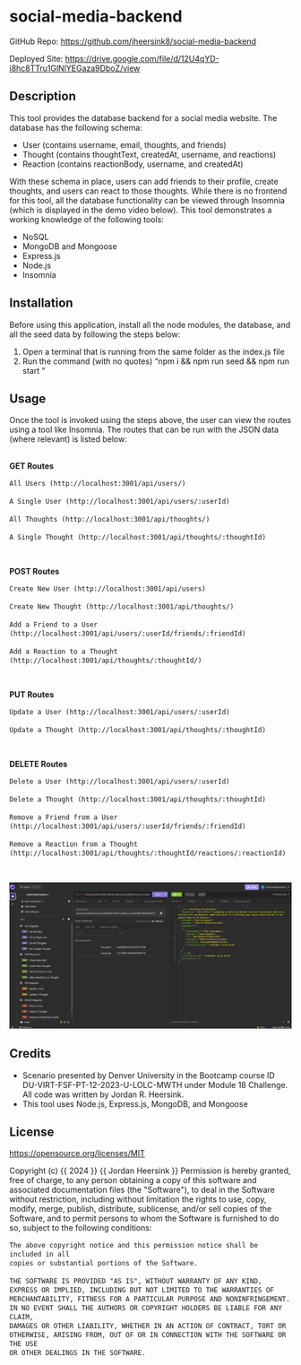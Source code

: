 # social-media-backend

GitHub Repo: https://github.com/jheersink8/social-media-backend

Deployed Site: https://drive.google.com/file/d/12U4qYD-i8hc8TTru1GlNlYEGaza9DboZ/view 

## Description
This tool provides the database backend for a social media website. The database has the following schema:
- User (contains username, email, thoughts, and friends)
- Thought (contains thoughtText, createdAt, username, and reactions)
- Reaction (contains reactionBody, username, and createdAt) 

With these schema in place, users can add friends to their profile, create thoughts, and users can react to those thoughts. While there is no frontend for this tool, all the database functionality can be viewed through Insomnia (which is displayed in the demo video below). This tool demonstrates a working knowledge of the following tools:
- NoSQL
- MongoDB and Mongoose
- Express.js
- Node.js
- Insomnia



## Installation 
Before using this application, install all the node modules, the database, and all the seed data by following the steps below: 
1.	Open a terminal that is running from the same folder as the index.js file
2.	Run the command (with no quotes) “npm i && npm run seed && npm run start   ”


## Usage
Once the tool is invoked using the steps above, the user can view the routes using a tool like Insomnia. The routes that can be run with the JSON data (where relevant) is listed below: 
<br/><br/>

**GET Routes**

    All Users (http://localhost:3001/api/users/)

    A Single User (http://localhost:3001/api/users/:userId)

    All Thoughts (http://localhost:3001/api/thoughts/)

    A Single Thought (http://localhost:3001/api/thoughts/:thoughtId)

<br/>



**POST Routes**

    Create New User (http://localhost:3001/api/users)

    Create New Thought (http://localhost:3001/api/thoughts/)

    Add a Friend to a User (http://localhost:3001/api/users/:userId/friends/:friendId)

    Add a Reaction to a Thought (http://localhost:3001/api/thoughts/:thoughtId/)

  <br/>

**PUT Routes**

    Update a User (http://localhost:3001/api/users/:userId)

    Update a Thought (http://localhost:3001/api/thoughts/:thoughtId)
  
  <br/>

**DELETE Routes**

    Delete a User (http://localhost:3001/api/users/:userId)

    Delete a Thought (http://localhost:3001/api/thoughts/:thoughtId)

    Remove a Friend from a User (http://localhost:3001/api/users/:userId/friends/:friendId)

    Remove a Reaction from a Thought (http://localhost:3001/api/thoughts/:thoughtId/reactions/:reactionId)
  
<br/>


![A screenshot of a DELETE request payload being initiated in Insomnia.](./Assets/images/screenshot.png)


## Credits
- Scenario presented by Denver University in the Bootcamp course ID DU-VIRT-FSF-PT-12-2023-U-LOLC-MWTH under Module 18 Challenge. All code was written by Jordan R. Heersink.
- This tool uses Node.js, Express.js, MongoDB, and Mongoose


## License
https://opensource.org/licenses/MIT 

  Copyright (c) {{ 2024 }} {{ Jordan Heersink }}
    Permission is hereby granted, free of charge, to any person obtaining a copy
    of this software and associated documentation files (the "Software"), to deal
    in the Software without restriction, including without limitation the rights
    to use, copy, modify, merge, publish, distribute, sublicense, and/or sell
    copies of the Software, and to permit persons to whom the Software is
    furnished to do so, subject to the following conditions:
    
    The above copyright notice and this permission notice shall be included in all
    copies or substantial portions of the Software.
    
    THE SOFTWARE IS PROVIDED "AS IS", WITHOUT WARRANTY OF ANY KIND,
    EXPRESS OR IMPLIED, INCLUDING BUT NOT LIMITED TO THE WARRANTIES OF
    MERCHANTABILITY, FITNESS FOR A PARTICULAR PURPOSE AND NONINFRINGEMENT.
    IN NO EVENT SHALL THE AUTHORS OR COPYRIGHT HOLDERS BE LIABLE FOR ANY CLAIM,
    DAMAGES OR OTHER LIABILITY, WHETHER IN AN ACTION OF CONTRACT, TORT OR
    OTHERWISE, ARISING FROM, OUT OF OR IN CONNECTION WITH THE SOFTWARE OR THE USE
    OR OTHER DEALINGS IN THE SOFTWARE.